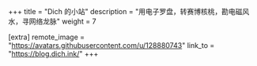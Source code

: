 +++
title = "Dich 的小站"
description = "用电子罗盘，转赛博核桃，勘电磁风水，寻网络龙脉"
weight = 7

[extra]
remote_image = "https://avatars.githubusercontent.com/u/128880743"
link_to = "https://blog.dich.ink/"
+++
